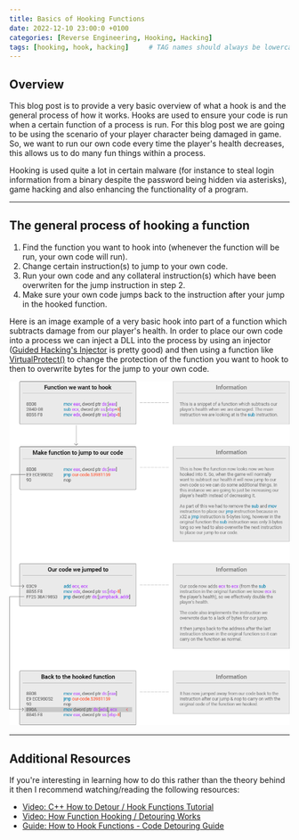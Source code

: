 ```yaml
---
title: Basics of Hooking Functions
date: 2022-12-10 23:00:0 +0100
categories: [Reverse Engineering, Hooking, Hacking]
tags: [hooking, hook, hacking]     # TAG names should always be lowercase
---
```


## Overview

This blog post is to provide a very basic overview of what a hook is and the general process of how it works. Hooks are used to ensure your code is run when a certain function of a process is run. For this blog post we are going to be using the scenario of your player character being damaged in game. So, we want to run our own code every time the player's health decreases, this allows us to do many fun things within a process.

Hooking is used quite a lot in certain malware (for instance to steal login information from a binary despite the password being hidden via asterisks), game hacking and also enhancing the functionality of a program.

***

## The general process of hooking a function

1. Find the function you want to hook into (whenever the function will be run, your own code will run).
2. Change certain instruction(s) to jump to your own code.
3. Run your own code and any collateral instruction(s) which have been overwriten for the jump instruction in step 2.
4. Make sure your own code jumps back to the instruction after your jump in the hooked function.

Here is an image example of a very basic hook into part of a function which subtracts damage from our player's health. In order to place our own code into a process we can inject a DLL into the process by using an injector ([Guided Hacking's Injector](https://guidedhacking.com/resources/guided-hacking-dll-injector.4/) is pretty good) and then using a function like [VirtualProtect()](https://learn.microsoft.com/en-us/windows/win32/api/memoryapi/nf-memoryapi-virtualprotect) to change the protection of the function you want to hook to then to overwrite bytes for the jump to your own code.

![Simple Hook Example](/assets/simple-hook-example.png)

***

## Additional Resources

If you're interesting in learning how to do this rather than the theory behind it then I recommend watching/reading the following resources:

- [Video: C++ How to Detour / Hook Functions Tutorial](https://www.youtube.com/watch?v=jTl3MFVKSUM)
- [Video: How Function Hooking / Detouring Works](https://www.youtube.com/watch?v=b1ahj347pDc)
- [Guide: How to Hook Functions - Code Detouring Guide](https://guidedhacking.com/threads/how-to-hook-functions-code-detouring-guide.14185/)
